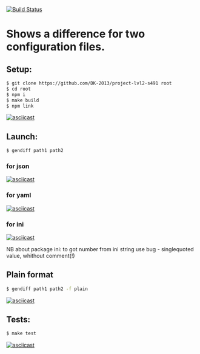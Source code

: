 [![Build Status](https://travis-ci.com/DK-2013/project-lvl2-s491.svg?branch=master)](https://travis-ci.com/DK-2013/project-lvl2-s491)

##
# Shows a difference for two configuration files.
##

## Setup:
```sh
$ git clone https://github.com/DK-2013/project-lvl2-s491 root
$ cd root
$ npm i
$ make build
$ npm link
```
[![asciicast](https://asciinema.org/a/5JQoLypIYaNCTeXF1QYqjFbL6.svg)](https://asciinema.org/a/5JQoLypIYaNCTeXF1QYqjFbL6?speed=2&theme=monokai)

## Launch:
```sh
$ gendiff path1 path2
```
### for json
[![asciicast](https://asciinema.org/a/NyYJFNVOIaPxrafjRLpne2sNq.svg)](https://asciinema.org/a/NyYJFNVOIaPxrafjRLpne2sNq?speed=2&theme=monokai)
### for yaml
[![asciicast](https://asciinema.org/a/1JrH7MFkMkC8juQwVJZdI9Ifc.svg)](https://asciinema.org/a/1JrH7MFkMkC8juQwVJZdI9Ifc?speed=2&theme=monokai)
### for ini
[![asciicast](https://asciinema.org/a/s4gwPtJoH9u1scS40p8afwK3y.svg)](https://asciinema.org/a/s4gwPtJoH9u1scS40p8afwK3y?speed=2&theme=monokai)

NB about package ini: to got number from ini string use bug - singlequoted value, whithout comment(!)

## Plain format
```sh
$ gendiff path1 path2 -f plain
```
[![asciicast](https://asciinema.org/a/aCUpmz3c3D4cYedgRR0CRkDKi.svg)](https://asciinema.org/a/aCUpmz3c3D4cYedgRR0CRkDKi?speed=2&theme=monokai)

## Tests:
```sh
$ make test
```
[![asciicast](https://asciinema.org/a/5gUQx0cI6fiIKXPAb0LXqQicy.svg)](https://asciinema.org/a/5gUQx0cI6fiIKXPAb0LXqQicy?speed=2&theme=monokai)
